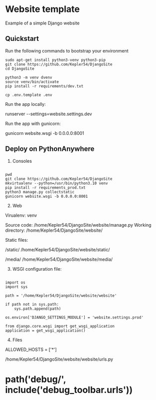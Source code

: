 # Website template

Example of a simple Django website

## Quickstart

Run the following commands to bootstrap your environment

```console
sudo apt-get install python3-venv python3-pip
git clone https://github.com/Kepler54/DjangoSite
cd DjangoSite

python3 -m venv dvenv
source venv/bin/activate
pip install -r requirements/dev.txt

cp .env.template .env
```

Run the app locally:

runserver --settings=website.settings.dev

Run the app with gunicorn:

gunicorn website.wsgi -b 0.0.0.0:8001

## Deploy on PythonAnywhere

1) Consoles

```console

pwd
git clone https://github.com/Kepler54/DjangoSite
mkvirtualenv --python=/usr/bin/python3.10 venv
pip install -r requirements_prod.txt
python3 manage.py collectstatic
gunicorn website.wsgi -b 0.0.0.0:8001

```

2) Web

Virualenv: venv

Source code: /home/Kepler54/DjangoSite/website/manage.py
Working directory: /home/Kepler54/DjangoSite/website/

Static files:

/static/
/home/Kepler54/DjangoSite/website/static/

/media/
/home/Kepler54/DjangoSite/website/media/

3) WSGI configuration file:

```code

import os
import sys

path = '/home/Kepler54/DjangoSite/website/website'

if path not in sys.path:
    sys.path.append(path)

os.environ['DJANGO_SETTINGS_MODULE'] = 'website.settings.prod'

from django.core.wsgi import get_wsgi_application
application = get_wsgi_application()

```

4) Files

ALLOWED_HOSTS = ['*']

/home/Kepler54/DjangoSite/website/website/urls.py
# path('__debug__/', include('debug_toolbar.urls'))
